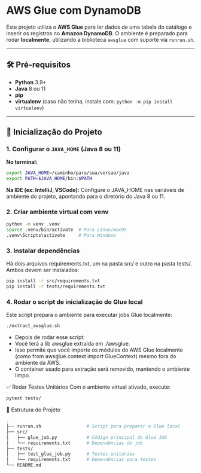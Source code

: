 # AWS Glue com DynamoDB

Este projeto utiliza o **AWS Glue** para ler dados de uma tabela do catálogo e inserir os registros no **Amazon DynamoDB**. O ambiente é preparado para rodar **localmente**, utilizando a biblioteca `awsglue` com suporte via `runrun.sh`.

---

## 🛠️ Pré-requisitos

- **Python** 3.9+
- **Java** 8 ou 11
- **pip**
- **virtualenv** (caso não tenha, instale com: `python -m pip install virtualenv`)

---

## 🚀 Inicialização do Projeto

### 1. Configurar o `JAVA_HOME` (Java 8 ou 11)

**No terminal:**

```bash
export JAVA_HOME=/caminho/para/sua/versao/java
export PATH=$JAVA_HOME/bin:$PATH
```

**Na IDE (ex: IntelliJ, VSCode):**
Configure o JAVA_HOME nas variáveis de ambiente do projeto, apontando para o diretório do Java 8 ou 11.

### 2. Criar ambiente virtual com venv

```bash
python -m venv .venv
source .venv/bin/activate  # Para Linux/macOS
.venv\Scripts\activate     # Para Windows
```

### 3. Instalar dependências
Há dois arquivos requirements.txt, um na pasta src/ e outro na pasta tests/. Ambos devem ser instalados:

```bash
pip install -r src/requirements.txt
pip install -r tests/requirements.txt
```

### 4. Rodar o script de inicialização do Glue local
Este script prepara o ambiente para executar jobs Glue localmente:

```bash
./extract_awsglue.sh
```

* Depois de rodar esse script:
* Você terá a lib awsglue extraída em ./awsglue.
* Isso permite que você importe os módulos do AWS Glue localmente (como from awsglue.context import GlueContext) mesmo fora do ambiente da AWS.
* O container usado para extração será removido, mantendo o ambiente limpo.

✅ Rodar Testes Unitários
Com o ambiente virtual ativado, execute:

```bash
pytest tests/
```

📂 Estrutura do Projeto
```bash
.
├── runrun.sh                 # Script para preparar o Glue local
├── src/
│   ├── glue_job.py           # Código principal do Glue Job
│   └── requirements.txt      # Dependências do job
├── tests/
│   ├── test_glue_job.py      # Testes unitários
│   └── requirements.txt      # Dependências para testes
└── README.md
```